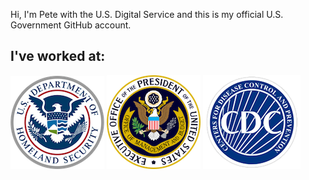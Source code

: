 Hi, I'm Pete with the U.S. Digital Service and this is my official U.S. Government GitHub account.

## I've worked at:

![Department of Homeland Security](images/dhs.png)
![Executive Office of the President](images/eop.png)
![Centers for Disease Control and Prevention](images/cdc.png)
